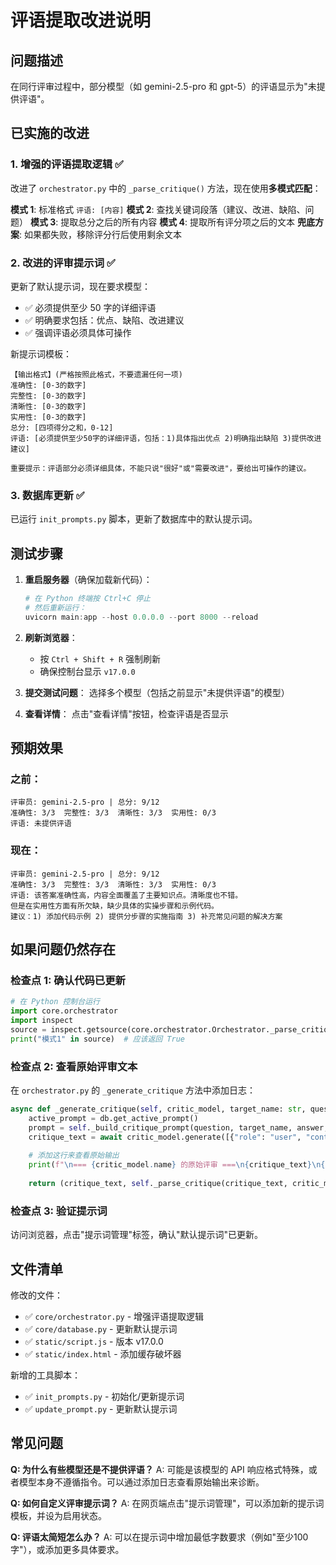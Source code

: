 # 评语提取改进说明

## 问题描述
在同行评审过程中，部分模型（如 gemini-2.5-pro 和 gpt-5）的评语显示为"未提供评语"。

## 已实施的改进

### 1. 增强的评语提取逻辑 ✅

改进了 `orchestrator.py` 中的 `_parse_critique()` 方法，现在使用**多模式匹配**：

**模式 1**: 标准格式 `评语: [内容]`
**模式 2**: 查找关键词段落（建议、改进、缺陷、问题）
**模式 3**: 提取总分之后的所有内容
**模式 4**: 提取所有评分项之后的文本
**兜底方案**: 如果都失败，移除评分行后使用剩余文本

### 2. 改进的评审提示词 ✅

更新了默认提示词，现在要求模型：
- ✅ 必须提供至少 50 字的详细评语
- ✅ 明确要求包括：优点、缺陷、改进建议
- ✅ 强调评语必须具体可操作

新提示词模板：
```
【输出格式】(严格按照此格式，不要遗漏任何一项)
准确性: [0-3的数字]
完整性: [0-3的数字]
清晰性: [0-3的数字]
实用性: [0-3的数字]
总分: [四项得分之和，0-12]
评语: [必须提供至少50字的详细评语，包括：1)具体指出优点 2)明确指出缺陷 3)提供改进建议]

重要提示：评语部分必须详细具体，不能只说"很好"或"需要改进"，要给出可操作的建议。
```

### 3. 数据库更新 ✅

已运行 `init_prompts.py` 脚本，更新了数据库中的默认提示词。

## 测试步骤

1. **重启服务器**（确保加载新代码）：
   ```powershell
   # 在 Python 终端按 Ctrl+C 停止
   # 然后重新运行：
   uvicorn main:app --host 0.0.0.0 --port 8000 --reload
   ```

2. **刷新浏览器**：
   - 按 `Ctrl + Shift + R` 强制刷新
   - 确保控制台显示 `v17.0.0`

3. **提交测试问题**：
   选择多个模型（包括之前显示"未提供评语"的模型）

4. **查看详情**：
   点击"查看详情"按钮，检查评语是否显示

## 预期效果

### 之前：
```
评审员: gemini-2.5-pro | 总分: 9/12
准确性: 3/3  完整性: 3/3  清晰性: 3/3  实用性: 0/3
评语: 未提供评语
```

### 现在：
```
评审员: gemini-2.5-pro | 总分: 9/12
准确性: 3/3  完整性: 3/3  清晰性: 3/3  实用性: 0/3
评语: 该答案准确性高，内容全面覆盖了主要知识点。清晰度也不错。
但是在实用性方面有所欠缺，缺少具体的实操步骤和示例代码。
建议：1) 添加代码示例 2) 提供分步骤的实施指南 3) 补充常见问题的解决方案
```

## 如果问题仍然存在

### 检查点 1: 确认代码已更新
```python
# 在 Python 控制台运行
import core.orchestrator
import inspect
source = inspect.getsource(core.orchestrator.Orchestrator._parse_critique)
print("模式1" in source)  # 应该返回 True
```

### 检查点 2: 查看原始评审文本
在 `orchestrator.py` 的 `_generate_critique` 方法中添加日志：
```python
async def _generate_critique(self, critic_model, target_name: str, question: str, answer: str) -> tuple:
    active_prompt = db.get_active_prompt()
    prompt = self._build_critique_prompt(question, target_name, answer, active_prompt)
    critique_text = await critic_model.generate([{"role": "user", "content": prompt}])
    
    # 添加这行来查看原始输出
    print(f"\n=== {critic_model.name} 的原始评审 ===\n{critique_text}\n{'='*50}\n")
    
    return (critique_text, self._parse_critique(critique_text, critic_model.name))
```

### 检查点 3: 验证提示词
访问浏览器，点击"提示词管理"标签，确认"默认提示词"已更新。

## 文件清单

修改的文件：
- ✅ `core/orchestrator.py` - 增强评语提取逻辑
- ✅ `core/database.py` - 更新默认提示词
- ✅ `static/script.js` - 版本 v17.0.0
- ✅ `static/index.html` - 添加缓存破坏器

新增的工具脚本：
- ✅ `init_prompts.py` - 初始化/更新提示词
- ✅ `update_prompt.py` - 更新默认提示词

## 常见问题

**Q: 为什么有些模型还是不提供评语？**
A: 可能是该模型的 API 响应格式特殊，或者模型本身不遵循指令。可以通过添加日志查看原始输出来诊断。

**Q: 如何自定义评审提示词？**
A: 在网页端点击"提示词管理"，可以添加新的提示词模板，并设为启用状态。

**Q: 评语太简短怎么办？**
A: 可以在提示词中增加最低字数要求（例如"至少100字"），或添加更多具体要求。
